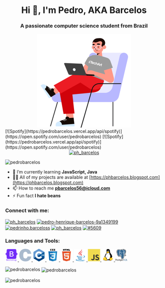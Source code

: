  <h1 align="center">Hi 👋, I'm Pedro, AKA Barcelos</h1>
 <div align="center">
  <h3>A passionate computer science student from Brazil</h3>
  <img src="boy.gif" alt="this slowpoke moves"  width=300/>
</div>
[![Spotify](https://pedrobarcelos.vercel.app/api/spotify)](https://open.spotify.com/user/pedrobarcelos)
[![Spotify](https://pedrobarcelos.vercel.app/api/spotify)](https://open.spotify.com/user/pedrobarcelos)



 <div align="center">
  <a href="https://twitter.com/ph_barcelos" target="blank"><img src="https://img.shields.io/twitter/follow/ph_barcelos?logo=twitter&style=for-the-badge" alt="ph_barcelos" /></a></p>
 </div>
 
 <div>
   <img src="https://komarev.com/ghpvc/?username=pedrobarcelos&label=Profile%20views&color=0e75b6&style=flat" alt="pedrobarcelos"/>
 </div>

- 🌱 I’m currently learning **JavaScript, Java** 
- 👨‍💻 All of my projects are available at [https://phbarcelos.blogspot.com](https://phbarcelos.blogspot.com)
- 📫 How to reach me **pbarcelos56@icloud.com**
- ⚡ Fun fact **I hate beans**

<h3 align="left">Connect with me:</h3>
<p align="left">
<a href="https://twitter.com/ph_barcelos" target="blank"><img align="center" src="https://cdn.jsdelivr.net/npm/simple-icons@3.0.1/icons/twitter.svg" alt="ph_barcelos" height="30" width="40" /></a>
<a href="https://linkedin.com/in/pedro-henrique-barcelos-9a1349199" target="blank"><img align="center" src="https://cdn.jsdelivr.net/npm/simple-icons@3.0.1/icons/linkedin.svg" alt="pedro-henrique-barcelos-9a1349199" height="30" width="40" /></a>
<a href="https://fb.com/pedrinho.barceloss" target="blank"><img align="center" src="https://cdn.jsdelivr.net/npm/simple-icons@3.0.1/icons/facebook.svg" alt="pedrinho.barceloss" height="30" width="40" /></a>
<a href="https://instagram.com/ph_barcelos" target="blank"><img align="center" src="https://cdn.jsdelivr.net/npm/simple-icons@3.0.1/icons/instagram.svg" alt="ph_barcelos" height="30" width="40" /></a>
<a href="https://discord.gg/#5609" target="blank"><img align="center" src="https://cdn.jsdelivr.net/npm/simple-icons@3.0.1/icons/discord.svg" alt="#5609" height="30" width="40" /></a>
</p>

<h3 align="left">Languages and Tools:</h3>
<p align="left"> <a href="https://getbootstrap.com" target="_blank"> <img src="https://raw.githubusercontent.com/devicons/devicon/master/icons/bootstrap/bootstrap-plain-wordmark.svg" alt="bootstrap" width="40" height="40"/> </a> <a href="https://www.cprogramming.com/" target="_blank"> <img src="https://raw.githubusercontent.com/devicons/devicon/master/icons/c/c-original.svg" alt="c" width="40" height="40"/> </a> <a href="https://www.w3schools.com/cpp/" target="_blank"> <img src="https://raw.githubusercontent.com/devicons/devicon/master/icons/cplusplus/cplusplus-original.svg" alt="cplusplus" width="40" height="40"/> </a> <a href="https://www.w3schools.com/css/" target="_blank"> <img src="https://raw.githubusercontent.com/devicons/devicon/master/icons/css3/css3-original-wordmark.svg" alt="css3" width="40" height="40"/> </a> <a href="https://www.w3.org/html/" target="_blank"> <img src="https://raw.githubusercontent.com/devicons/devicon/master/icons/html5/html5-original-wordmark.svg" alt="html5" width="40" height="40"/> </a> <a href="https://www.java.com" target="_blank"> <img src="https://raw.githubusercontent.com/devicons/devicon/master/icons/java/java-original.svg" alt="java" width="40" height="40"/> </a> <a href="https://developer.mozilla.org/en-US/docs/Web/JavaScript" target="_blank"> <img src="https://raw.githubusercontent.com/devicons/devicon/master/icons/javascript/javascript-original.svg" alt="javascript" width="40" height="40"/> </a> <a href="https://www.linux.org/" target="_blank"> <img src="https://raw.githubusercontent.com/devicons/devicon/master/icons/linux/linux-original.svg" alt="linux" width="40" height="40"/> </a> <a href="https://www.postgresql.org" target="_blank"> <img src="https://raw.githubusercontent.com/devicons/devicon/master/icons/postgresql/postgresql-original-wordmark.svg" alt="postgresql" width="40" height="40"/> </a> </p>

<p><img align="left" src="https://github-readme-stats.vercel.app/api/top-langs?username=pedrobarcelos&show_icons=true&locale=en&layout=compact" alt="pedrobarcelos" /></p>

<p>&nbsp;<img align="center" src="https://github-readme-stats.vercel.app/api?username=pedrobarcelos&show_icons=true&locale=en" alt="pedrobarcelos" /></p>

<p><img align="center" src="https://github-readme-streak-stats.herokuapp.com/?user=pedrobarcelos&" alt="pedrobarcelos" /></p>
